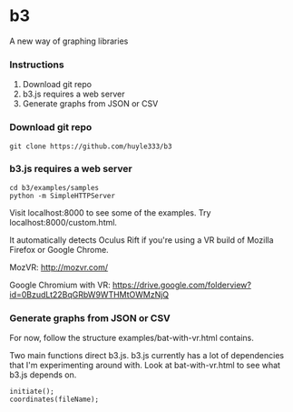 # b3
A new way of graphing libraries

### Instructions
1. Download git repo
2. b3.js requires a web server
3. Generate graphs from JSON or CSV

### Download git repo

```
git clone https://github.com/huyle333/b3
```

### b3.js requires a web server

```
cd b3/examples/samples
python -m SimpleHTTPServer
```

Visit localhost:8000 to see some of the examples. Try localhost:8000/custom.html.

It automatically detects Oculus Rift if you're using a VR build of Mozilla Firefox or Google Chrome.

MozVR: http://mozvr.com/

Google Chromium with VR: https://drive.google.com/folderview?id=0BzudLt22BqGRbW9WTHMtOWMzNjQ

### Generate graphs from JSON or CSV

For now, follow the structure examples/bat-with-vr.html contains.

Two main functions direct b3.js. b3.js currently has a lot of dependencies that I'm experimenting around with.
Look at bat-with-vr.html to see what b3.js depends on.

```
initiate();
coordinates(fileName);
```




